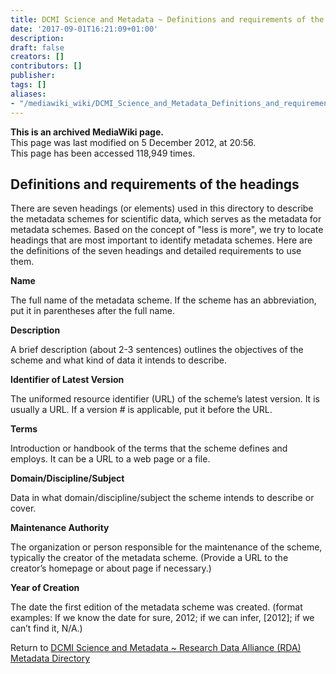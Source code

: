 ```yaml
---
title: DCMI Science and Metadata ~ Definitions and requirements of the headings
date: '2017-09-01T16:21:09+01:00'
description: 
draft: false
creators: []
contributors: []
publisher: 
tags: []
aliases:
- "/mediawiki_wiki/DCMI_Science_and_Metadata_Definitions_and_requirements_of_the_headings.html"
---
```


 **This is an archived MediaWiki page.**  
This page was last modified on 5 December 2012, at 20:56.  
This page has been accessed 118,949 times.

## Definitions and requirements of the headings

There are seven headings (or elements) used in this directory to describe the metadata schemes for scientific data, which serves as the metadata for metadata schemes. Based on the concept of "less is more", we try to locate headings that are most important to identify metadata schemes. Here are the definitions of the seven headings and detailed requirements to use them.

**Name**

The full name of the metadata scheme. If the scheme has an abbreviation, put it in parentheses after the full name.

**Description**

A brief description (about 2-3 sentences) outlines the objectives of the scheme and what kind of data it intends to describe.

**Identifier of Latest Version**

The uniformed resource identifier (URL) of the scheme’s latest version. It is usually a URL. If a version # is applicable, put it before the URL.

**Terms**

Introduction or handbook of the terms that the scheme defines and employs. It can be a URL to a web page or a file.

**Domain/Discipline/Subject**

Data in what domain/discipline/subject the scheme intends to describe or cover.

**Maintenance Authority**

The organization or person responsible for the maintenance of the scheme, typically the creator of the metadata scheme. (Provide a URL to the creator’s homepage or about page if necessary.)

**Year of Creation**

The date the first edition of the metadata scheme was created. (format examples: If we know the date for sure, 2012; if we can infer, [2012]; if we can’t find it, N/A.)

Return to [DCMI Science and Metadata ~ Research Data Alliance (RDA) Metadata Directory](/mediawiki_wiki/DCMI_Science_and_Metadata_%7E_Research_Data_Alliance_(RDA)_Metadata_Directory "DCMI Science and Metadata ~ Research Data Alliance (RDA) Metadata Directory")

